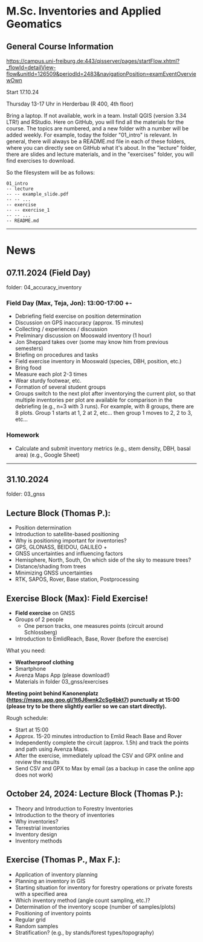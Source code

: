 # M.Sc. Inventories and Applied Geomatics
## General Course Information

https://campus.uni-freiburg.de:443/qisserver/pages/startFlow.xhtml?_flowId=detailView-flow&unitId=126509&periodId=2483&navigationPosition=examEventOverviewOwn

Start 17.10.24

Thursday 13-17 Uhr in Herderbau (R 400, 4th floor)

Bring a laptop. If not available, work in a team.
Install QGIS (version 3.34 LTR!) and RStudio.
Here on GitHub, you will find all the materials for the course. The topics are numbered, and a new folder with a number will be added weekly. For example, today the folder "01_intro" is relevant. In general, there will always be a README.md file in each of these folders, where you can directly see on GitHub what it's about. In the "lecture" folder, there are slides and lecture materials, and in the "exercises" folder, you will find exercises to download.

So the filesystem will be as follows:

```
01_intro
-- lecture
-- -- example_slide.pdf
-- -- ...
-- exercise
-- -- exercise_1
-- -- ...
-- README.md
```

---------------------------

# News

## 07.11.2024 (Field Day)

folder: 04_accuracy_inventory

### Field Day (Max, Teja, Jon): 13:00-17:00 +-

- Debriefing field exercise on position determination
- Discussion on GPS inaccuracy (approx. 15 minutes)
- Collecting / experiences / discussion
- Preliminary discussion on Mooswald inventory (1 hour)
- Jon Sheppard takes over (some may know him from previous semesters)
- Briefing on procedures and tasks
- Field exercise inventory in Mooswald (species, DBH, position, etc.)
- Bring food
- Measure each plot 2-3 times
- Wear sturdy footwear, etc.
- Formation of several student groups
- Groups switch to the next plot after inventorying the current plot, so that multiple inventories per plot are available for comparison in the debriefing (e.g., n=3 with 3 runs). For example, with 8 groups, there are 8 plots. Group 1 starts at 1, 2 at 2, etc... then group 1 moves to 2, 2 to 3, etc...

### Homework

- Calculate and submit inventory metrics (e.g., stem density, DBH, basal area) (e.g., Google Sheet)

----------------------------

## 31.10.2024

folder: 03_gnss

## Lecture Block (Thomas P.):

- Position determination
- Introduction to satellite-based positioning
- Why is positioning important for inventories?
- GPS, GLONASS, BEIDOU, GALILEO +
- GNSS uncertainties and influencing factors
- Hemisphere, North, South, On which side of the sky to measure trees?
- Distance/shading from trees
- Minimizing GNSS uncertainties
- RTK, SAPOS, Rover, Base station, Postprocessing

## Exercise Block (Max): Field Exercise!

- **Field exercise** on GNSS
- Groups of 2 people
    - One person tracks, one measures points (circuit around Schlossberg)
- Introduction to EmlidReach, Base, Rover (before the exercise)

What you need:

- **Weatherproof clothing**
- Smartphone
- Avenza Maps App (please download!)
- Materials in folder 03_gnss/exercises

**Meeting point behind Kanonenplatz (https://maps.app.goo.gl/1t6J6wnk2cSg4bkt7) punctually at 15:00 (please try to be there slightly earlier so we can start directly).**

Rough schedule:

- Start at 15:00
- Approx. 15-20 minutes introduction to Emlid Reach Base and Rover
- Independently complete the circuit (approx. 1.5h) and track the points and path using Avenza Maps.
- After the exercise, immediately upload the CSV and GPX online and review the results
- Send CSV and GPX to Max by email (as a backup in case the online app does not work)


## October 24, 2024: Lecture Block (Thomas P.):
- Theory and Introduction to Forestry Inventories
- Introduction to the theory of inventories
- Why inventories?
- Terrestrial inventories
- Inventory design
- Inventory methods

## Exercise (Thomas P., Max F.):

- Application of inventory planning
- Planning an inventory in GIS
- Starting situation for inventory for forestry operations or private forests with a specified area
- Which inventory method (angle count sampling, etc.)?
- Determination of the inventory scope (number of samples/plots)
- Positioning of inventory points
- Regular grid
- Random samples
- Stratification? (e.g., by stands/forest types/topography)